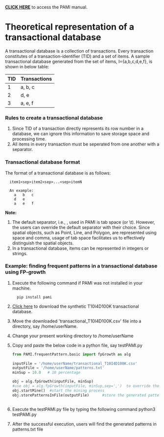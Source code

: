 **[CLICK HERE](manual.html)** to access the PAMI manual.


# Theoretical representation of a transactional database

A transactional database is a collection of transactions.  Every transaction constitutes of a transaction-identifier (TID)
and a set of items. A sample transactional database generated from the set of items, I={a,b,c,d,e,f}, is shown in below table:

  TID |  Transactions 
     --- | -----
     1   | a, b, c
     2   | d, e
     3   | a, e, f
   
### Rules to create a transactional database
1. Since TID of a transaction directly represents its row number in a database, we can ignore this information 
to save storage space and processing time. 
1. All items in every transaction must be seperated from one another with a separator.   

### Transactional database format
The format of a transactional database is as follows:

      item1<sep>item2<sep>...<sep>itemN

      An example:
        a   b   c
        d   e
        a   e   f

**Note:**
1. The default separator, i.e., <sep>, used in PAMI is tab space (or \t). However, the users can override the default 
   separator with their choice. Since spatial objects, such as Point, Line, and Polygon, are represented using space 
   and comma, usage of tab space facilitates us to effectively distinguish the spatial objects.
1. In a transactional database, items can be represented in integers or strings.

### Example: finding frequent patterns in a transactional database using FP-growth
1. Execute the following command if PAMI was not installed in your machine.
   
         pip install pami
   
1. [Click here](https://www.u-aizu.ac.jp/~udayrage/datasets/transactionalDatabases/transactional_T10I4D100K.csv) to download the synthetic T10I4D100K transactional database.
1. Move the downloaded 'transactional_T10I4D100K.csv' file  into a directory, say /home/userName.
1. Change your present working directory to /home/userName
1. Copy and paste the below code in a python file, say testPAMI.py
   
   ```Python
   from PAMI.frequentPattern.basic import fpGrowth as alg
  
   inputFile = '/home/userName/transactional_T10I4D100K.csv' 
   outputFile = '/home/userName/patterns.txt'
   minSup = 10.0   # 10 percentage
   
   obj = alg.fpGrowth(inputFile, minSup) 
   #use obj = alg.fpGrowth(inputFile, minSup,sep=',')  to override the default tab space separator with comma
   obj.startMine()  #start the mining process
   obj.storePatternsInFile(outputFile)      #store the generated patterns in a file
      

   ```
1. Execute the testPAMI.py file by typing the following command
      python3 testPAMI.py
1. After the successful execution, users will find the generated patterns in patterns.txt file

 
